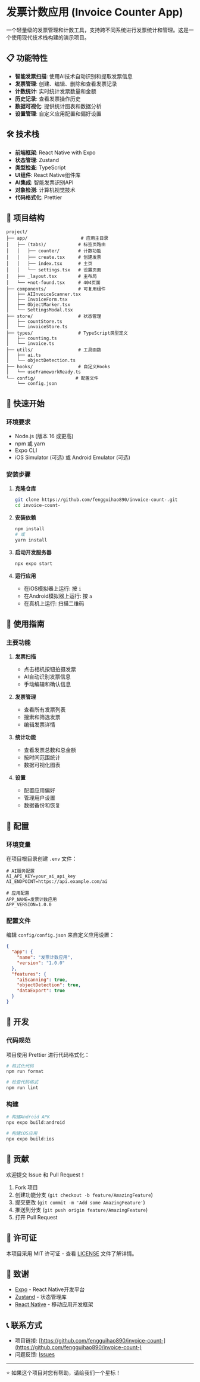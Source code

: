 # 发票计数应用 (Invoice Counter App)

一个轻量级的发票管理和计数工具，支持跨不同系统进行发票统计和管理。这是一个使用现代技术栈构建的演示项目。

## 📋 功能特性

- **智能发票扫描**: 使用AI技术自动识别和提取发票信息
- **发票管理**: 创建、编辑、删除和查看发票记录
- **计数统计**: 实时统计发票数量和金额
- **历史记录**: 查看发票操作历史
- **数据可视化**: 提供统计图表和数据分析
- **设置管理**: 自定义应用配置和偏好设置

## 🛠️ 技术栈

- **前端框架**: React Native with Expo
- **状态管理**: Zustand
- **类型检查**: TypeScript
- **UI组件**: React Native组件库
- **AI集成**: 智能发票识别API
- **对象检测**: 计算机视觉技术
- **代码格式化**: Prettier

## 📁 项目结构

```
project/
├── app/                    # 应用主目录
│   ├── (tabs)/            # 标签页路由
│   │   ├── counter/       # 计数功能
│   │   ├── create.tsx     # 创建发票
│   │   ├── index.tsx      # 主页
│   │   └── settings.tsx   # 设置页面
│   ├── _layout.tsx        # 主布局
│   └── +not-found.tsx     # 404页面
├── components/            # 可复用组件
│   ├── AIInvoiceScanner.tsx
│   ├── InvoiceForm.tsx
│   ├── ObjectMarker.tsx
│   └── SettingsModal.tsx
├── store/                 # 状态管理
│   ├── countStore.ts
│   └── invoiceStore.ts
├── types/                 # TypeScript类型定义
│   ├── counting.ts
│   └── invoice.ts
├── utils/                 # 工具函数
│   ├── ai.ts
│   └── objectDetection.ts
├── hooks/                 # 自定义Hooks
│   └── useFrameworkReady.ts
└── config/               # 配置文件
    └── config.json
```

## 🚀 快速开始

### 环境要求

- Node.js (版本 16 或更高)
- npm 或 yarn
- Expo CLI
- iOS Simulator (可选) 或 Android Emulator (可选)

### 安装步骤

1. **克隆仓库**
   ```bash
   git clone https://github.com/fengguihao890/invoice-count-.git
   cd invoice-count-
   ```

2. **安装依赖**
   ```bash
   npm install
   # 或
   yarn install
   ```

3. **启动开发服务器**
   ```bash
   npx expo start
   ```

4. **运行应用**
   - 在iOS模拟器上运行: 按 `i`
   - 在Android模拟器上运行: 按 `a`
   - 在真机上运行: 扫描二维码

## 📱 使用指南

### 主要功能

1. **发票扫描**
   - 点击相机按钮拍摄发票
   - AI自动识别发票信息
   - 手动编辑和确认信息

2. **发票管理**
   - 查看所有发票列表
   - 搜索和筛选发票
   - 编辑发票详情

3. **统计功能**
   - 查看发票总数和总金额
   - 按时间范围统计
   - 数据可视化图表

4. **设置**
   - 配置应用偏好
   - 管理用户设置
   - 数据备份和恢复

## 🔧 配置

### 环境变量

在项目根目录创建 `.env` 文件：

```env
# AI服务配置
AI_API_KEY=your_ai_api_key
AI_ENDPOINT=https://api.example.com/ai

# 应用配置
APP_NAME=发票计数应用
APP_VERSION=1.0.0
```

### 配置文件

编辑 `config/config.json` 来自定义应用设置：

```json
{
  "app": {
    "name": "发票计数应用",
    "version": "1.0.0"
  },
  "features": {
    "aiScanning": true,
    "objectDetection": true,
    "dataExport": true
  }
}
```

## 🧪 开发

### 代码规范

项目使用 Prettier 进行代码格式化：

```bash
# 格式化代码
npm run format

# 检查代码格式
npm run lint
```

### 构建

```bash
# 构建Android APK
npx expo build:android

# 构建iOS应用
npx expo build:ios
```

## 🤝 贡献

欢迎提交 Issue 和 Pull Request！

1. Fork 项目
2. 创建功能分支 (`git checkout -b feature/AmazingFeature`)
3. 提交更改 (`git commit -m 'Add some AmazingFeature'`)
4. 推送到分支 (`git push origin feature/AmazingFeature`)
5. 打开 Pull Request

## 📄 许可证

本项目采用 MIT 许可证 - 查看 [LICENSE](LICENSE) 文件了解详情。

## 🙏 致谢

- [Expo](https://expo.dev/) - React Native开发平台
- [Zustand](https://github.com/pmndrs/zustand) - 状态管理库
- [React Native](https://reactnative.dev/) - 移动应用开发框架

## 📞 联系方式

- 项目链接: [https://github.com/fengguihao890/invoice-count-](https://github.com/fengguihao890/invoice-count-)
- 问题反馈: [Issues](https://github.com/fengguihao890/invoice-count-/issues)

---

⭐ 如果这个项目对您有帮助，请给我们一个星标！ 